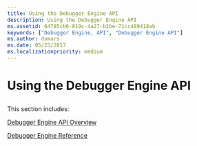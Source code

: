 ```yaml
---
title: Using the Debugger Engine API
description: Using the Debugger Engine API
ms.assetid: 64785cb6-819c-4a27-b2be-71cc489418ab
keywords: ["Debugger Engine, API", "Debugger Engine API"]
ms.author: domars
ms.date: 05/23/2017
ms.localizationpriority: medium
---
```


# Using the Debugger Engine API


## <span id="ddk_using_the_debugger_engine_api_dbx"></span><span id="DDK_USING_THE_DEBUGGER_ENGINE_API_DBX"></span>


This section includes:

[Debugger Engine API Overview](debugger-engine-api-overview.md)

[Debugger Engine Reference](https://msdn.microsoft.com/library/windows/hardware/ff540540)

 

 





